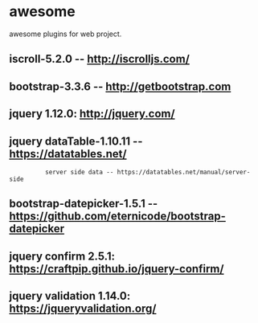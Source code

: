 # awesome

awesome plugins for web project.

## iscroll-5.2.0 -- http://iscrolljs.com/
## bootstrap-3.3.6 -- http://getbootstrap.com
## jquery 1.12.0: http://jquery.com/

## jquery dataTable-1.10.11 -- https://datatables.net/
              server side data -- https://datatables.net/manual/server-side
## bootstrap-datepicker-1.5.1 -- https://github.com/eternicode/bootstrap-datepicker
## jquery confirm 2.5.1: https://craftpip.github.io/jquery-confirm/
## jquery validation 1.14.0: https://jqueryvalidation.org/
